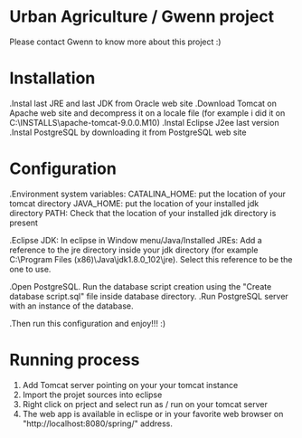Urban Agriculture / Gwenn project
=======================
Please contact Gwenn to know more about this project :)


Installation
=======================
.Instal last JRE and last JDK from Oracle web site
.Download Tomcat on Apache web site and decompress it on a locale file (for example i did it on C:\INSTALLS\apache-tomcat-9.0.0.M10)
.Instal Eclipse J2ee last version
.Instal PostgreSQL by downloading it from PostgreSQL web site

Configuration
=======================
.Environment system variables: 
	CATALINA_HOME: put the location of your tomcat directory
	JAVA_HOME: put the location of your installed jdk directory
	PATH: Check that the location of your installed jdk directory is present
	
.Eclipse JDK: 
	In eclipse in Window menu/Java/Installed JREs: Add a reference to the jre directory inside your jdk directory (for example C:\Program Files (x86)\Java\jdk1.8.0_102\jre). 
		Select this reference to be the one to use.
	
.Open PostgreSQL. Run the database script creation using the "Create database script.sql" file inside database directory.
.Run PostgreSQL server with an instance of the database.

.Then run this configuration and enjoy!!! :)

Running process
=======================
1. Add Tomcat server pointing on your your tomcat instance
2. Import the projet sources into eclipse
3. Right click on prject and select run as / run on your tomcat server
4. The web app is available in eclispe or in your favorite web browser on "http://localhost:8080/spring/" address.

